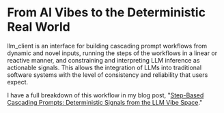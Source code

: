 # From AI Vibes to the Deterministic Real World

llm_client is an interface for building cascading prompt workflows from dynamic and novel inputs, running the steps of the workflows in a linear or reactive manner, and constraining and interpreting LLM inference as actionable signals. This allows the integration of LLMs into traditional software systems with the level of consistency and reliability that users expect.

I have a full breakdown of this workflow in my blog post, "[Step-Based Cascading Prompts: Deterministic Signals from the LLM Vibe Space](https://shelbyjenkins.github.io/blog/cascade-prompt/)."
